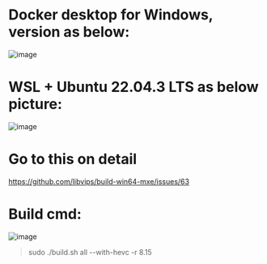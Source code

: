 # Docker desktop for Windows, version as below:

![image](https://github.com/lomolomo2/download-vips/assets/124758713/f83b98c7-1e78-48e9-8bfd-fd6129f7e64d)

# WSL + Ubuntu 22.04.3 LTS as below picture:
![image](https://github.com/lomolomo2/download-vips/assets/124758713/b9fef7d9-96e5-48bf-bfca-2cd6d197101f)

# Go to this on detail
https://github.com/libvips/build-win64-mxe/issues/63

# Build cmd:

![image](https://github.com/lomolomo2/download-vips/assets/124758713/570f9f6f-26a7-4027-8534-0caf1c12040b)

>  sudo ./build.sh all --with-hevc -r 8.15
